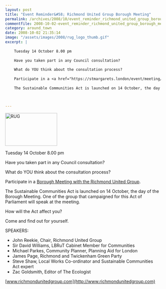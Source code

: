 ```yaml
---
layout: post
title: "Event Reminder&#58; Richmond United Group Borough Meeting"
permalink: /archives/2008/10/event_reminder_richmond_united_group_borough_meeti.html
commentfile: 2008-10-02-event_reminder_richmond_united_group_borough_meeti
category: around_town
date: 2008-10-02 21:35:14
image: "/assets/images/2008/rug_logo_thumb.gif"
excerpt: |
    
    Tuesday 14 October 8.00 pm
    
    Have you taken part in any Council consultation?
    
    What do YOU think about the consultation process?
    
    Participate in a <a href="https://stmargarets.london/event/meeting/200705141986">Borough Meeting with the Richmond United Group</a>
    
    The Sustainable Communities Act is launched on 14 October, the day of the Borough Meeting.  One of the group that campaigned for this Act of Parliament will speak at the meeting.
    
    

---
```


<img src="/assets/images/2008/rug_logo_thumb.gif" width="168" height="106" alt="RUG " class="photo right" />

Tuesday 14 October 8.00 pm

Have you taken part in any Council consultation?

What do YOU think about the consultation process?

Participate in a [Borough Meeting with the Richmond United Group](/event/meeting/200705141986).

The Sustainable Communities Act is launched on 14 October, the day of the Borough Meeting. One of the group that campaigned for this Act of Parliament will speak at the meeting.

How will the Act affect you?

Come and find out for yourself.

SPEAKERS:

-   John Reekie, Chair, Richmond United Group
-   Sir David Williams, LBRuT Cabinet Member for Communities
-   Michael Parkes, Community Planner, Planning Aid for London
-   James Page, Richmond and Twickenham Green Party
-   Steve Shaw, Local Works Co-ordinator and Sustainable Communities Act expert
-   Zac Goldsmith, Editor of The Ecologist

[www.richmondunitedgroup.com](http://www.richmondunitedgroup.com)

